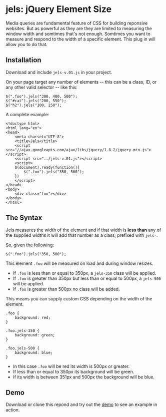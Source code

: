# jels: jQuery Element Size

Media queries are fundamental feature of CSS for building reponsive websites. But as powerful as they are they are limited to measuring the window width and somtimes that's not enough. Somtimes you want to measure and respond to the width of a specific element. This plug in will allow you to do that.

## Installation

Download and include `jels-v.01.js` in your project.

On your page target any number of elements -- this can be a class, ID, or any other valid selector -- like this:

    $(".foo").jels("300, 400, 500");
    $("#cat").jels("200, 550");
    $("h2").jels("100, 250");

A complete example:

    <!doctype html>
    <html lang="en">
    <head>
        <meta charset="UTF-8">
        <title>Jels</title>
        <script src="//ajax.googleapis.com/ajax/libs/jquery/1.8.2/jquery.min.js"></script>
        <script src="../jels-v.01.js"></script>
        <script>
        $(document).ready(function(){
            $(".foo").jels("350, 500");
        })
        </script>
    </head>
    <body>
        <div class="foo"></div>
    </body>
    </html>

## The Syntax

Jels measures the width of the element and if that width is **less than** any of the supplied widths it will add that number as a class, prefixed with `jels-`.

So, given the following:

    $(".foo").jels("350, 500");

This element `.foo` will be measured on load and during window resizes.

- If `.foo` is less than or equal to 350px, a `jels-350` class will be applied.
- If `.foo` is greater than 350px but less than or equal to 500px, a `jels-500` will be applied.
- If `.foo` is greater than 500px no class will be added.

This means you can supply custom CSS depending on the width of the element.

    .foo {
        background: red;
    }

    .foo.jels-350 {
        background: green;
    }

    .foo.jels-500 {
        background: blue;
    }

- In this case `.foo` will be red its width is 500px or greater.
- If less than or equal to 350px its background will be green.
- If its width is between 351px and 500px the background will be blue.

## Demo

Download or clone this repond and try out the [demo](https://github.com/tomgenoni/jels/blob/master/demo/index.html) to see an example in action.